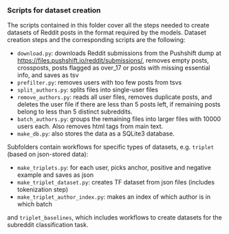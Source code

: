 ### Scripts for dataset creation
The scripts contained in this folder cover all the steps needed to create datasets of Reddit posts in the format required by the models.
Dataset creation steps and the corresponding scripts are the following:
- ```download.py```: downloads Reddit submissions from the Pushshift dump at https://files.pushshift.io/reddit/submissions/, removes empty posts, crossposts, posts flagged as over_17 or posts with missing essential info, and saves as tsv
- ```prefilter.py```: removes users with too few posts from tsvs
- ```split_authors.py```: splits files into single-user files
- ```remove_authors.py```: reads all user files, removes duplicate posts, and deletes the user file if there are less than 5 posts left, if remaining posts belong to less than 5 distinct subreddits.
- ```batch_authors.py```: groups the remaining files into larger files with 10000 users each. Also removes html tags from main text.
- ```make_db.py```: also stores the data as a SQLite3 database.

Subfolders contain workflows for specific types of datasets, e.g. ```triplet``` (based on json-stored data):
- ```make_triplets.py```: for each user, picks anchor, positive and negative example and saves as json
- ```make_triplet_dataset.py```: creates TF dataset from json files (includes tokenization step)
- ```make_triplet_author_index.py```: makes an index of which author is in which batch

and ```triplet_baselines```, which includes workflows to create datasets for the subreddit classification task.